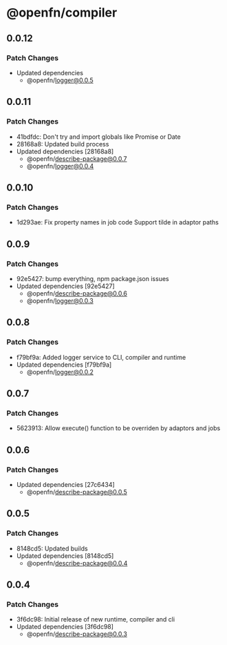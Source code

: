 # @openfn/compiler

## 0.0.12

### Patch Changes

- Updated dependencies
  - @openfn/logger@0.0.5

## 0.0.11

### Patch Changes

- 41bdfdc: Don't try and import globals like Promise or Date
- 28168a8: Updated build process
- Updated dependencies [28168a8]
  - @openfn/describe-package@0.0.7
  - @openfn/logger@0.0.4

## 0.0.10

### Patch Changes

- 1d293ae: Fix property names in job code
  Support tilde in adaptor paths

## 0.0.9

### Patch Changes

- 92e5427: bump everything, npm package.json issues
- Updated dependencies [92e5427]
  - @openfn/describe-package@0.0.6
  - @openfn/logger@0.0.3

## 0.0.8

### Patch Changes

- f79bf9a: Added logger service to CLI, compiler and runtime
- Updated dependencies [f79bf9a]
  - @openfn/logger@0.0.2

## 0.0.7

### Patch Changes

- 5623913: Allow execute() function to be overriden by adaptors and jobs

## 0.0.6

### Patch Changes

- Updated dependencies [27c6434]
  - @openfn/describe-package@0.0.5

## 0.0.5

### Patch Changes

- 8148cd5: Updated builds
- Updated dependencies [8148cd5]
  - @openfn/describe-package@0.0.4

## 0.0.4

### Patch Changes

- 3f6dc98: Initial release of new runtime, compiler and cli
- Updated dependencies [3f6dc98]
  - @openfn/describe-package@0.0.3

